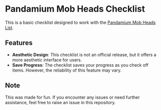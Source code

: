 # Pandamium Mob Heads Checklist

This is a basic checklist designed to work with the [Pandamium Mob Heads List](https://raw.githubusercontent.com/DorkOrc/PandamiumMobHeads/main/master_list.txt).

## Features

- **Aesthetic Design**: This checklist is not an official release, but it offers a more aesthetic interface for users.
- **Save Progress**: The checklist saves your progress as you check off items. However, the reliability of this feature may vary.


## Note

This was made for fun. If you encounter any issues or need further assistance, feel free to raise an issue in this repository.